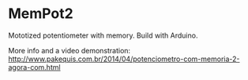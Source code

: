 # MemPot2
Mototized potentiometer with memory. Build with Arduino.

More info and a video demonstration: http://www.pakequis.com.br/2014/04/potenciometro-com-memoria-2-agora-com.html
